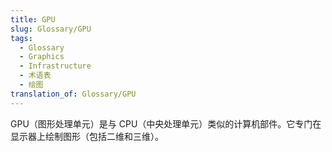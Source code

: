 ```yaml
---
title: GPU
slug: Glossary/GPU
tags:
  - Glossary
  - Graphics
  - Infrastructure
  - 术语表
  - 绘图
translation_of: Glossary/GPU
---
```

GPU（图形处理单元）是与 CPU（中央处理单元）类似的计算机部件。它专门在显示器上绘制图形（包括二维和三维）。
